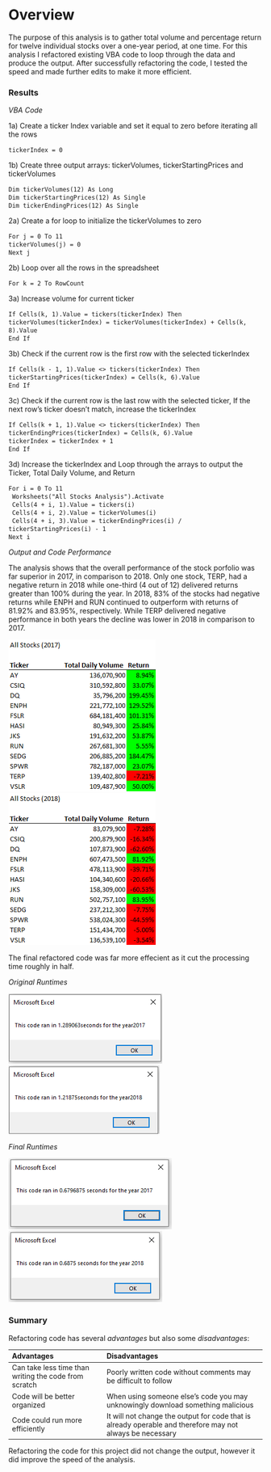 # **Overview**
The purpose of this analysis is to gather total volume and percentage return for twelve individual stocks over a one-year period, at one time.  For this analysis I refactored existing VBA code to loop through the data and produce the output.  After successfully refactoring the code, I tested the speed and made further edits to make it more efficient.

### **Results**
*VBA Code*

1a) Create a ticker Index variable and set it equal to zero before iterating all the rows

    tickerIndex = 0
        
1b) Create three output arrays: tickerVolumes, tickerStartingPrices and tickerVolumes

    Dim tickerVolumes(12) As Long
    Dim tickerStartingPrices(12) As Single
    Dim tickerEndingPrices(12) As Single
    
2a) Create a for loop to initialize the tickerVolumes to zero

    For j = 0 To 11
    tickerVolumes(j) = 0
    Next j
                
2b) Loop over all the rows in the spreadsheet
    
    For k = 2 To RowCount
        
3a) Increase volume for current ticker 

    If Cells(k, 1).Value = tickers(tickerIndex) Then
    tickerVolumes(tickerIndex) = tickerVolumes(tickerIndex) + Cells(k, 8).Value
    End If
        
3b) Check if the current row is the first row with the selected tickerIndex
        	
    If Cells(k - 1, 1).Value <> tickers(tickerIndex) Then
    tickerStartingPrices(tickerIndex) = Cells(k, 6).Value
    End If

3c) Check if the current row is the last row with the selected ticker, If the next row’s ticker doesn’t match, increase the tickerIndex
            
    If Cells(k + 1, 1).Value <> tickers(tickerIndex) Then
    tickerEndingPrices(tickerIndex) = Cells(k, 6).Value
    tickerIndex = tickerIndex + 1
    End If

3d) Increase the tickerIndex and Loop through the arrays to output the Ticker, Total Daily Volume, and Return

    For i = 0 To 11
     Worksheets("All Stocks Analysis").Activate
     Cells(4 + i, 1).Value = tickers(i)
     Cells(4 + i, 2).Value = tickerVolumes(i)
     Cells(4 + i, 3).Value = tickerEndingPrices(i) / tickerStartingPrices(i) - 1
    Next i

*Output and Code Performance*

The analysis shows that the overall performance of the stock porfolio was far superior in 2017, in comparison to 2018.  Only one stock, TERP, had a negative return in 2018 while one-third (4 out of 12) delivered returns greater than 100% during the year.  In 2018, 83% of the stocks had negative returns while ENPH and RUN continued to outperform with returns of 81.92% and 83.95%, respectively.  While TERP delivered negative performance in both years the decline was lower in 2018 in comparison to 2017.

![VBA_Challenge_AllStocks2017](https://github.com/degitaccount/stock-analysis/blob/main/Resources/VBA_Challenge_AllStocks2017.png)    ![VBA_Challenge_AllStocks2018](https://github.com/degitaccount/stock-analysis/blob/main/Resources/VBA_Challenge_AllStocks2018.png)

The final refactored code was far more effecient as it cut the processing time roughly in half.

_Original Runtimes_

![VBA_Challenge_2017OriginalCode](https://github.com/degitaccount/stock-analysis/blob/main/Resources/2017Time-OriginalCode.PNG)   ![VBA_Challenge_2018OriginalCode](https://github.com/degitaccount/stock-analysis/blob/main/Resources/2018Time-OriginalCode.PNG)

_Final Runtimes_

![VBA_Challenge_2017](https://github.com/degitaccount/stock-analysis/blob/main/Resources/VBA_Challenge_2017.PNG)   ![VBA_Challenge_2018](https://github.com/degitaccount/stock-analysis/blob/main/Resources/VBA_Challenge_2018.PNG)

### **Summary**

Refactoring code has several *advantages* but also some *disadvantages*:

| Advantages                                            | Disadvantages                                                                                         | 
| :---------------------------------------------------- | :-----------------------------------------------------------------------------------------------------| 
| Can take less time than writing the code from scratch | Poorly written code without comments may be difficult to follow                                       | 
| Code will be better organized                         | When using someone else’s code you may unknowingly download something malicious                       |
| Code could run more efficiently                       | It will not change the output for code that is already operable and therefore may not always be necessary | 

Refactoring the code for this project did not change the output, however it did improve the speed of the analysis.
